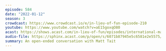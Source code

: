 ```yaml
---
episode: 584
date: "2022-01-12"
season: 3
crowdcast: https://www.crowdcast.io/e/in-lieu-of-fun-episode-210
youtube: https://www.youtube.com/watch?v=aE15goxqO80
acast: https://shows.acast.com/in-lieu-of-fun/episodes/international-matt-tait-of-mystery
audio-file: https://sphinx.acast.com/p/open/s/6071b87945e5c6581e2e5575/e/61e0338ffec4660012a8ac00/media.mp3
summary: An open-ended conversation with Matt Tait
---
```

